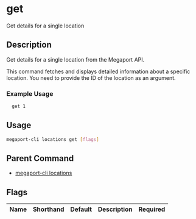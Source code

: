 # get

Get details for a single location

## Description

Get details for a single location from the Megaport API.

This command fetches and displays detailed information about a specific location. You need to provide the ID of the location as an argument.

### Example Usage

```sh
  get 1
```


## Usage

```sh
megaport-cli locations get [flags]
```



## Parent Command

* [megaport-cli locations](megaport-cli_locations.md)




## Flags

| Name | Shorthand | Default | Description | Required |
|------|-----------|---------|-------------|----------|



